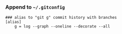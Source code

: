 ### Append to `~/.gitconfig`
```
### alias to "git g" commit history with branches
[alias]
    g = log --graph --oneline --decorate --all
```
